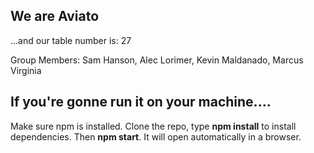 ## We are Aviato
...and our table number is: 27

Group Members:
Sam Hanson,
Alec Lorimer,
Kevin Maldanado,
Marcus Virginia


## If you're gonne run it on your machine....
Make sure npm is installed. Clone the repo, type **npm install** to install dependencies. Then **npm start**. It will open automatically in a browser.
